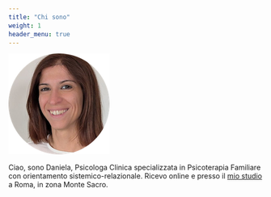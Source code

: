 ```yaml
---
title: "Chi sono"
weight: 1
header_menu: true
---
```



![Daniela Ledonne](images/daniela_cropped_image.png)

Ciao, sono Daniela, Psicologa Clinica specializzata in Psicoterapia Familiare con orientamento sistemico-relazionale. Ricevo online e presso il [mio studio](https://maps.app.goo.gl/xZhZFMNtgV753ZXF6) a Roma, in zona Monte Sacro.